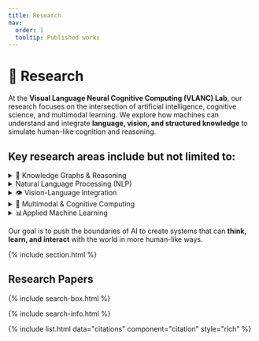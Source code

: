 ```yaml
---
title: Research
nav:
  order: 1
  tooltip: Published works
---
```


<!-- # {% include icon.html icon="fa-solid fa-microscope" %}Research -->

# 🔬 Research

At the **Visual Language Neural Cognitive Computing (VLANC) Lab**, our research focuses on the intersection of artificial intelligence, cognitive science, and multimodal learning. We explore how machines can understand and integrate **language, vision, and structured knowledge** to simulate human-like cognition and reasoning.

## Key research areas include but not limited to:

<details markdown="1">
<summary>🧠 Knowledge Graphs & Reasoning </summary>
Building and utilizing domain-specific knowledge graphs for information extraction, semantic understanding, and intelligent decision-making.
</details>

<details markdown="2">
<summary>Natural Language Processing (NLP)</summary>
Investigating transformer-based models for understanding and generating human language, with applications in dialogue systems, question answering, and summarization.
</details>


<details markdown="3">
<summary>👁️ Vision-Language Integration</summary>
 Bridging visual and textual modalities using deep learning techniques for tasks such as image captioning, visual question answering (VQA), and scene understanding.
</details>
  
<details markdown="4">
<summary>🔄 Multimodal & Cognitive Computing </summary>
 Combining signals from various modalities to model human-like cognition, including memory, attention, and reasoning.
</details>

<details markdown="5">
<summary>📊Applied Machine Learning </summary>
  Designing ML and DL solutions for real-world problems in education, job skill matching, and social platforms.
</details>

Our goal is to push the boundaries of AI to create systems that can **think, learn, and interact** with the world in more human-like ways.


{% include section.html %}


## Research Papers

{% include search-box.html %}

{% include search-info.html %}

{% include list.html data="citations" component="citation" style="rich" %}
